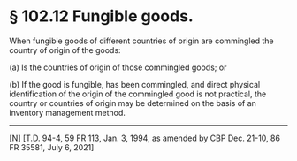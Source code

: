 # § 102.12   Fungible goods.

When fungible goods of different countries of origin are commingled the country of origin of the goods:


(a) Is the countries of origin of those commingled goods; or


(b) If the good is fungible, has been commingled, and direct physical identification of the origin of the commingled good is not practical, the country or countries of origin may be determined on the basis of an inventory management method.





---

[N] [T.D. 94-4, 59 FR 113, Jan. 3, 1994, as amended by CBP Dec. 21-10, 86 FR 35581, July 6, 2021]








